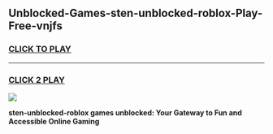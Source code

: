 
## Unblocked-Games-sten-unblocked-roblox-Play-Free-vnjfs
<h3>
<a href="https://premium76.site?title=sten-unblocked-roblox&ref=23A">CLICK TO PLAY</a></h3>
<hr>

<h3>
<a href="https://premium76.site?title=sten-unblocked-roblox&ref=23A">CLICK 2 PLAY</a>
  
</h3>

<a href="https://premium76.site?title=sten-unblocked-roblox&ref=23A"><img src="https://clearcache.store/games.png"></a>


**sten-unblocked-roblox games unblocked: Your Gateway to Fun and Accessible Online Gaming**
